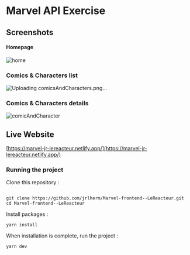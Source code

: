# Marvel API Exercise

## Screenshots

#### Homepage
![home](https://github.com/jrlherm/Marvel-frontend--LeReacteur/assets/10896142/814e2329-04e6-41b7-aa3e-3eb5e6e9041e)

### Comics & Characters list
![Uploading comicsAndCharacters.png…]()

### Comics & Characters details
![comicAndCharacter](https://github.com/jrlherm/Marvel-frontend--LeReacteur/assets/10896142/31daa7b9-ccbd-4930-81c2-e57abfd858b1)


## Live Website
[https://marvel-jr-lereacteur.netlify.app/](https://marvel-jr-lereacteur.netlify.app/)


### Running the project

Clone this repository :

```console

git clone https://github.com/jrlherm/Marvel-frontend--LeReacteur.git
cd Marvel-frontend--LeReacteur
```

Install packages :

```console
yarn install
```

When installation is complete, run the project :

```console
yarn dev
```
